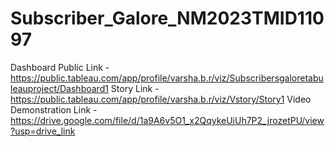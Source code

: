 # Subscriber_Galore_NM2023TMID11097


Dashboard Public Link - https://public.tableau.com/app/profile/varsha.b.r/viz/Subscribersgaloretabuleauproject/Dashboard1
Story Link - https://public.tableau.com/app/profile/varsha.b.r/viz/Vstory/Story1 
Video Demonstration Link - https://drive.google.com/file/d/1a9A6v5O1_x2QqykeUiUh7P2_jrozetPU/view?usp=drive_link




